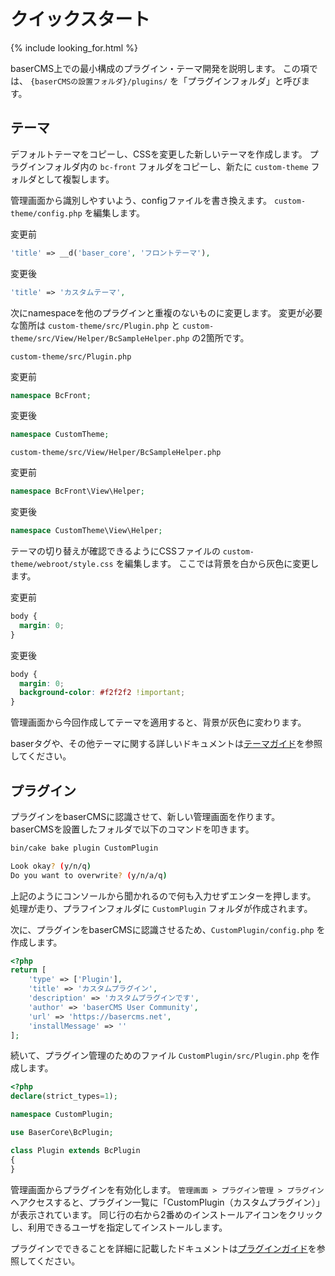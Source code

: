 # クイックスタート

{% include looking_for.html %}

baserCMS上での最小構成のプラグイン・テーマ開発を説明します。
この項では、 `{baserCMSの設置フォルダ}/plugins/` を「プラグインフォルダ」と呼びます。

## テーマ

デフォルトテーマをコピーし、CSSを変更した新しいテーマを作成します。
プラグインフォルダ内の `bc-front` フォルダをコピーし、新たに `custom-theme` フォルダとして複製します。

管理画面から識別しやすいよう、configファイルを書き換えます。
`custom-theme/config.php` を編集します。

変更前

```php
'title' => __d('baser_core', 'フロントテーマ'),
```

変更後

```php
'title' => 'カスタムテーマ',
```

次にnamespaceを他のプラグインと重複のないものに変更します。
変更が必要な箇所は `custom-theme/src/Plugin.php` と `custom-theme/src/View/Helper/BcSampleHelper.php` の2箇所です。

`custom-theme/src/Plugin.php`

変更前

```php
namespace BcFront;
```

変更後

```php
namespace CustomTheme;
```

`custom-theme/src/View/Helper/BcSampleHelper.php`

変更前

```php
namespace BcFront\View\Helper;
```

変更後

```php
namespace CustomTheme\View\Helper;
```

テーマの切り替えが確認できるようにCSSファイルの `custom-theme/webroot/style.css` を編集します。
ここでは背景を白から灰色に変更します。

変更前

```css
body {
  margin: 0;
}
```

変更後

```css
body {
  margin: 0;
  background-color: #f2f2f2 !important;
}
```

管理画面から今回作成してテーマを適用すると、背景が灰色に変わります。

baserタグや、その他テーマに関する詳しいドキュメントは[テーマガイド](theme/)を参照してください。

## プラグイン

プラグインをbaserCMSに認識させて、新しい管理画面を作ります。
baserCMSを設置したフォルダで以下のコマンドを叩きます。

```bash
bin/cake bake plugin CustomPlugin
```

```bash
Look okay? (y/n/q)
Do you want to overwrite? (y/n/a/q)
```

上記のようにコンソールから聞かれるので何も入力せずエンターを押します。
処理が走り、プラフインフォルダに `CustomPlugin` フォルダが作成されます。

次に、プラグインをbaserCMSに認識させるため、`CustomPlugin/config.php` を作成します。

```php
<?php
return [
    'type' => ['Plugin'],
    'title' => 'カスタムプラグイン',
    'description' => 'カスタムプラグインです',
    'author' => 'baserCMS User Community',
    'url' => 'https://basercms.net',
    'installMessage' => ''
];
```

続いて、プラグイン管理のためのファイル `CustomPlugin/src/Plugin.php` を作成します。

```php
<?php
declare(strict_types=1);

namespace CustomPlugin;

use BaserCore\BcPlugin;

class Plugin extends BcPlugin
{
}
```

管理画面からプラグインを有効化します。
`管理画面 > プラグイン管理 > プラグイン` へアクセスすると、プラグイン一覧に「CustomPlugin（カスタムプラグイン）」が表示されています。
同じ行の右から2番めのインストールアイコンをクリックし、利用できるユーザを指定してインストールします。

プラグインでできることを詳細に記載したドキュメントは[プラグインガイド](plugin/)を参照してください。